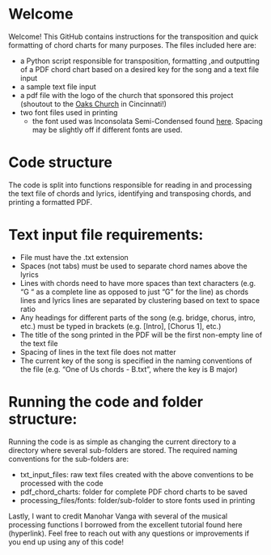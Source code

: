 # Welcome
Welcome! This GitHub contains instructions for the transposition and quick formatting of chord charts for many purposes. The files included here are:
- a Python script responsible for transposition, formatting ,and outputting of a PDF chord chart based on a desired key for the song and a text file input
- a sample text file input
- a pdf file with the logo of the church that sponsored this project (shoutout to the [Oaks Church](https://fonts.google.com/specimen/Inconsolata?subset=vietnamese) in Cincinnati!)
- two font files used in printing
  - the font used was Inconsolata Semi-Condensed found [here](https://fonts.google.com/specimen/Inconsolata?subset=vietnamese). Spacing may be slightly off if different fonts are used.

# Code structure
The code is split into functions responsible for reading in and processing the text file of chords and lyrics, identifying and transposing chords, and printing a formatted PDF.

# Text input file requirements:
- File must have the .txt extension
- Spaces (not tabs) must be used to separate chord names above the lyrics
- Lines with chords need to have more spaces than text characters (e.g. “G        “ as a complete line as opposed to just “G” for the line) as chords lines and lyrics lines are separated by clustering based on text to space ratio
- Any headings for different parts of the song (e.g. bridge, chorus, intro, etc.) must be typed in brackets (e.g. [Intro], [Chorus 1], etc.)
- The title of the song printed in the PDF will be the first non-empty line of the text file
- Spacing of lines in the text file does not matter
- The current key of the song is specified in the naming conventions of the file (e.g. “One of Us chords - B.txt”, where the key is B major)

# Running the code and folder structure:
Running the code is as simple as changing the current directory to a directory where several sub-folders are stored. The required naming conventions for the sub-folders are:
- txt_input_files: raw text files created with the above conventions to be processed with the code
- pdf_chord_charts: folder for complete PDF chord charts to be saved
- processing_files/fonts: folder/sub-folder to store fonts used in printing

Lastly, I want to credit Manohar Vanga with several of the musical processing functions I borrowed from the excellent tutorial found here (hyperlink). 
Feel free to reach out with any questions or improvements if you end up using any of this code!
